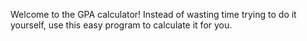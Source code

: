 Welcome to the GPA calculator! Instead of wasting time trying to do it yourself, use this easy program to calculate it for you.
